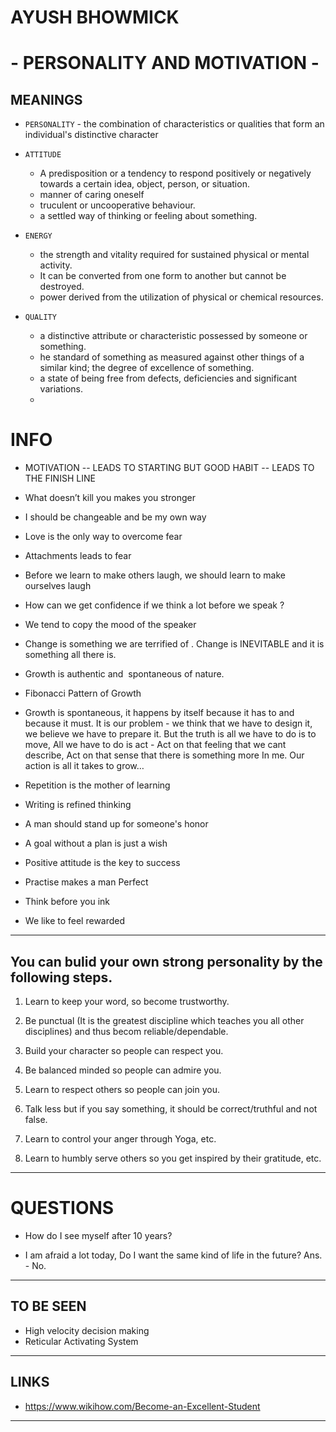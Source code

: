 # **AYUSH BHOWMICK** 
# - PERSONALITY AND MOTIVATION - 

## MEANINGS

- `PERSONALITY` - the combination of characteristics or qualities that form an individual's distinctive character

- `ATTITUDE` 
    - A predisposition or a tendency to respond positively or negatively towards a certain idea, object, person, or situation.
    - manner of caring oneself
    - truculent or uncooperative behaviour.
    - a settled way of thinking or feeling about something.

- `ENERGY` 
    - the strength and vitality required for sustained physical or mental activity.
    - It can be converted from one form to another but cannot be destroyed.
    - power derived from the utilization of physical or chemical resources.

- `QUALITY` 
    - a distinctive attribute or characteristic possessed by someone or something.
    - he standard of something as measured against other things of a similar kind; the degree of excellence of something.
    - a state of being free from defects, deficiencies and significant variations.
    - 


     
        

# INFO

- MOTIVATION -- LEADS TO STARTING BUT GOOD HABIT -- LEADS TO THE FINISH LINE

- What doesn’t kill you makes you stronger

- I should be changeable and be my own way

- Love is the only way to overcome fear

- Attachments leads to fear 

- Before we learn to make others laugh, we should learn to make ourselves laugh

- How can we get confidence if we think a lot before we speak ?

- We tend to copy the mood of the speaker

- Change is something we are terrified of . Change is INEVITABLE and it is something all there is.

- Growth is authentic and  spontaneous of nature.

- Fibonacci Pattern of Growth

- Growth is spontaneous, it happens by itself because it has to and because it must. It is our problem - we think that we have to design it, we believe we have to prepare it. But the truth is all we have to do is to move, All we have to do is act - Act on that feeling that we cant describe, Act on that sense that there is something more In me. Our action is all it takes to grow…

- Repetition is the mother of learning
- Writing is refined thinking 
- A man should stand up for someone's honor
- A goal without a plan is just a wish 


- Positive attitude is the key to success
- Practise makes a man Perfect
- Think before you ink
- We like to feel rewarded


-------------------------

## You can bulid your own strong personality by the following steps.

1) Learn to keep your word, so become trustworthy.

2) Be punctual (It is the greatest discipline which teaches you all other disciplines) and thus becom reliable/dependable.

3) Build your character so people can respect you.

4) Be balanced minded so people can admire you.

5) Learn to respect others so people can join you.

6) Talk less but if you say something, it should be correct/truthful and not false.

7) Learn to control your anger through Yoga, etc.

8) Learn to humbly serve others so you get inspired by their gratitude, etc.

----------------


# QUESTIONS

- How do I see myself after 10 years?

- I am afraid a lot today, Do I want the same kind of life in the future? Ans. - No.

---------------------------



## TO BE SEEN
- High velocity decision making
- Reticular Activating System



-------------------

## LINKS 

- https://www.wikihow.com/Become-an-Excellent-Student

----------------------





